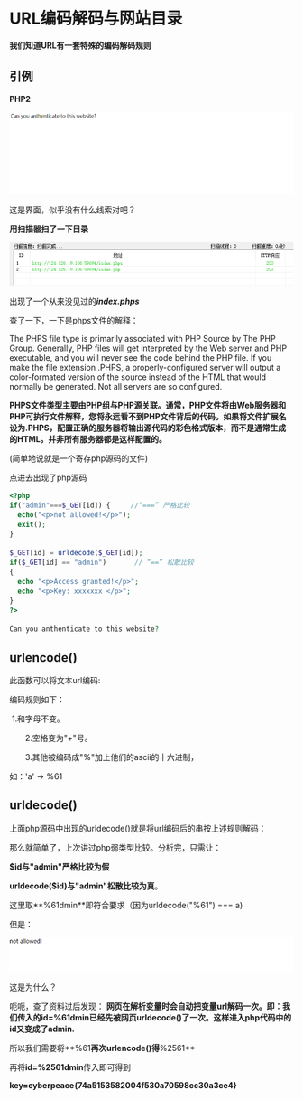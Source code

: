 # URL编码解码与网站目录

**我们知道URL有一套特殊的编码解码规则**

## 引例

**PHP2**

![image-20200530154249443](image-20200530153250653.png)

这是界面，似乎没有什么线索对吧？



**用扫描器扫了一下目录**

![image-20200530161401056](image-20200530161344625.png)

出现了一个从来没见过的***index.phps***



查了一下，一下是phps文件的解释：

The PHPS file type is primarily associated with PHP Source by The PHP Group. Generally, PHP files will get interpreted by the Web server and PHP executable, and you will never see the code behind the PHP file. If you make the file extension .PHPS, a properly-configured server will output a color-formated version of the source instead of the HTML that would normally be generated. Not all servers are so configured.

**PHPS文件类型主要由PHP组与PHP源关联。通常，PHP文件将由Web服务器和PHP可执行文件解释，您将永远看不到PHP文件背后的代码。如果将文件扩展名设为.PHPS，配置正确的服务器将输出源代码的彩色格式版本，而不是通常生成的HTML。并非所有服务器都是这样配置的。**

(简单地说就是一个寄存php源码的文件)



点进去出现了php源码

```php
<?php
if("admin"===$_GET[id]) {     //“===” 严格比较
  echo("<p>not allowed!</p>");
  exit();
}

$_GET[id] = urldecode($_GET[id]);
if($_GET[id] == "admin")       // “==” 松散比较
{
  echo "<p>Access granted!</p>";
  echo "<p>Key: xxxxxxx </p>";
}
?>

Can you anthenticate to this website?
```

## urlencode()

此函数可以将文本url编码:

编码规则如下：

​		1.和字母不变。

　　2.空格变为"+"号。

　　3.其他被编码成"%"加上他们的ascii的十六进制，

如：'a' -> %61

## urldecode()

上面php源码中出现的urldecode()就是将url编码后的串按上述规则解码：

那么就简单了，上次讲过php弱类型比较。分析完，只需让：

**$id与"admin"严格比较为假**

**urldecode($id)与"admin"松散比较为真**。

这里取**%61dmin**即符合要求（因为urldecode("%61") === a)

但是：

![image-20200530163025119](image-20200530163025119.png)

这是为什么？

呃呃，查了资料过后发现：	**网页在解析变量时会自动把变量url解码一次。即：我们传入的id=%61dmin已经先被网页urldecode()了一次。这样进入php代码中的id又变成了admin.**



所以我们需要将**%61**再次urlencode()得**%2561**

再将**id=%2561dmin**传入即可得到

**key=cyberpeace{74a5153582004f530a70598cc30a3ce4}**

